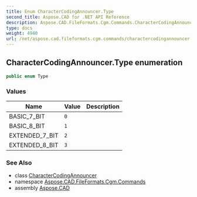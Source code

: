 ```yaml
---
title: Enum CharacterCodingAnnouncer.Type
second_title: Aspose.CAD for .NET API Reference
description: Aspose.CAD.FileFormats.Cgm.Commands.CharacterCodingAnnouncerType enum. 
type: docs
weight: 4940
url: /net/aspose.cad.fileformats.cgm.commands/charactercodingannouncer.type/
---
```

## CharacterCodingAnnouncer.Type enumeration

```csharp
public enum Type
```

### Values

| Name | Value | Description |
| --- | --- | --- |
| BASIC_7_BIT | `0` |  |
| BASIC_8_BIT | `1` |  |
| EXTENDED_7_BIT | `2` |  |
| EXTENDED_8_BIT | `3` |  |

### See Also

* class [CharacterCodingAnnouncer](../charactercodingannouncer/)
* namespace [Aspose.CAD.FileFormats.Cgm.Commands](../../aspose.cad.fileformats.cgm.commands/)
* assembly [Aspose.CAD](../../)


